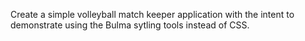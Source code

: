Create a simple volleyball match keeper application with the intent to demonstrate using the Bulma sytling tools instead of CSS. 
